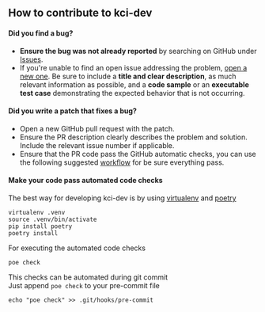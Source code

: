 ## How to contribute to kci-dev

#### **Did you find a bug?**

* **Ensure the bug was not already reported** by searching on GitHub under [Issues](https://github.com/kernelci/kci-dev/issues).
* If you're unable to find an open issue addressing the problem, [open a new one](https://github.com/kernelci/kci-dev/issues/new). Be sure to include a **title and clear description**, as much relevant information as possible, and a **code sample** or an **executable test case** demonstrating the expected behavior that is not occurring.

#### **Did you write a patch that fixes a bug?**

* Open a new GitHub pull request with the patch.
* Ensure the PR description clearly describes the problem and solution. Include the relevant issue number if applicable.
* Ensure that the PR code pass the GitHub automatic checks, you can use the following suggested [workflow](#make-your-code-pass-automated-code-checks) for be sure everything pass.

#### **Make your code pass automated code checks**

The best way for developing kci-dev is by using [virtualenv](https://virtualenv.pypa.io/en/latest/) and [poetry](https://python-poetry.org/)

```shell
virtualenv .venv
source .venv/bin/activate
pip install poetry
poetry install
```

For executing the automated code checks

```shell
poe check
```

This checks can be automated during git commit  
Just append `poe check` to your pre-commit file
```shell
echo "poe check" >> .git/hooks/pre-commit
```
